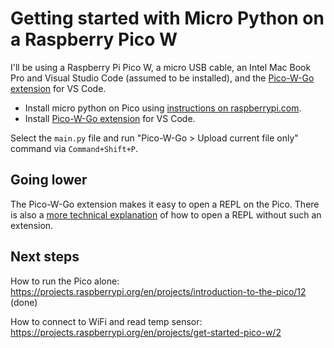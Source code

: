 # Getting started with Micro Python on a Raspberry Pico W

I'll be using a Raspberry Pi Pico W, a micro USB cable, an Intel Mac Book Pro and Visual Studio Code (assumed to be installed), and 
the [Pico-W-Go extension](https://marketplace.visualstudio.com/items?itemName=paulober.pico-w-go) for VS Code.

- Install micro python on Pico using [instructions on raspberrypi.com](https://www.raspberrypi.com/documentation/microcontrollers/micropython.html).
- Install [Pico-W-Go extension](https://marketplace.visualstudio.com/items?itemName=paulober.pico-w-go) for VS Code.

Select the `main.py` file and run "Pico-W-Go > Upload current file only" command via `Command+Shift+P`.

## Going lower

The Pico-W-Go extension makes it easy to open a REPL on the Pico. There is also a [more technical explanation](https://docs.micropython.org/en/latest/esp8266/tutorial/repl.html) of how to open a REPL without such an extension. 

## Next steps

How to run the Pico alone: https://projects.raspberrypi.org/en/projects/introduction-to-the-pico/12 (done)

How to connect to WiFi and read temp sensor: https://projects.raspberrypi.org/en/projects/get-started-pico-w/2

